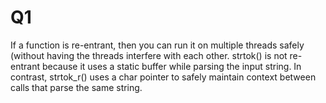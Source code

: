 # Q1
If a function is re-entrant, then you can run it on multiple threads safely
(without having the threads interfere with each other. strtok() is not
re-entrant because it uses a static buffer while parsing the input string.
In contrast, strtok_r() uses a char pointer to safely maintain context
between calls that parse the same string.